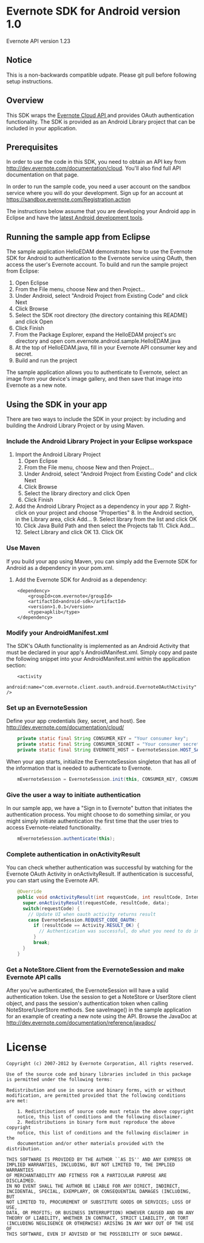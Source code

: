 Evernote SDK for Android version 1.0
====================================

Evernote API version 1.23

Notice
------
This is a non-backwards compatible udpate.  Please git pull before following setup instructions.

Overview
--------
This SDK wraps the [Evernote Cloud API ](http://dev.evernote.com/documentation/cloud/) and provides OAuth authentication functionality. The SDK is provided as an Android Library project that can be included in your application.

Prerequisites
-------------
In order to use the code in this SDK, you need to obtain an API key from http://dev.evernote.com/documentation/cloud. You'll also find full API documentation on that page.

In order to run the sample code, you need a user account on the sandbox service where you will do your development. Sign up for an account at https://sandbox.evernote.com/Registration.action

The instructions below assume that you are developing your Android app in Eclipse and have the [latest Android development tools](http://developer.android.com/tools/sdk/eclipse-adt.html).

Running the sample app from Eclipse
-----------------------------------
The sample application HelloEDAM demonstrates how to use the Evernote SDK for Android to authentication to the Evernote service using OAuth, then access the user's Evernote account. To build and run the sample project from Eclipse:

1. Open Eclipse
2. From the File menu, choose New and then Project...
3. Under Android, select "Android Project from Existing Code" and click Next
4. Click Browse
5. Select the SDK root directory (the directory containing this README) and click Open
6. Click Finish
7. From the Package Explorer, expand the HelloEDAM project's src directory and open com.evernote.android.sample.HelloEDAM.java
8. At the top of HelloEDAM.java, fill in your Evernote API consumer key and secret.
9. Build and run the project

The sample application allows you to authenticate to Evernote, select an image from your device's image gallery, and then save that image into Evernote as a new note.

Using the SDK in your app
-------------------------
There are two ways to include the SDK in your project: by including and building the Android Library Project or by using Maven.

### Include the Android Library Project in your Eclipse workspace

1. Import the Android Library Project
   1. Open Eclipse
   2. From the File menu, choose New and then Project...
   3. Under Android, select "Android Project from Existing Code" and click Next
   4. Click Browse
   5. Select the library directory and click Open
   6. Click Finish
1. Add the Android Library Project as a dependency in your app
   7. Right-click on your project and choose "Properties"
   8. In the Android section, in the Library area, click Add...
   9. Select library from the list and click OK
   10. Click Java Build Path and then select the Projects tab
   11. Click Add...
   12. Select Library and click OK
   13. Click OK

### Use Maven

If you build your app using Maven, you can simply add the Evernote SDK for Android as a dependency in your pom.xml.

1. Add the Evernote SDK for Android as a dependency:

```
	<dependency>
		<groupId>com.evernote</groupId>
		<artifactId>android-sdk</artifactId>
		<version>1.0.1</version>
		<type>apklib</type>
	</dependency>
```

### Modify your AndroidManifest.xml

The SDK's OAuth functionality is implemented as an Android Activity that must be declared in your app's AndroidManifest.xml. Simply copy and paste the following snippet into your AndroidManifest.xml within the application section:

        <activity
                android:name="com.evernote.client.oauth.android.EvernoteOAuthActivity" />

### Set up an EvernoteSession

Define your app credentials (key, secret, and host).  See http://dev.evernote.com/documentation/cloud/

```java
	private static final String CONSUMER_KEY = "Your consumer key";
	private static final String CONSUMER_SECRET = "Your consumer secret";
	private static final String EVERNOTE_HOST = EvernoteSession.HOST_SANDBOX;
```

When your app starts, initialize the EvernoteSession singleton that has all of the information that is needed to authenticate to Evernote.

```java
    mEvernoteSession = EvernoteSession.init(this, CONSUMER_KEY, CONSUMER_SECRET, EVERNOTE_HOST, null);
```

### Give the user a way to initiate authentication

In our sample app, we have a "Sign in to Evernote" button that initiates the authentication process. You might choose to do something similar, or you might simply initiate authentication the first time that the user tries to access Evernote-related functionality.

```java
    mEvernoteSession.authenticate(this);
```
### Complete authentication in onActivityResult

You can check whether authentication was successful by watching for the Evernote OAuth Activity in onActivityResult. If authentication is successful, you can start using the Evernote API.

```java
    @Override
    public void onActivityResult(int requestCode, int resultCode, Intent data) {
      super.onActivityResult(requestCode, resultCode, data);
      switch(requestCode) {
        // Update UI when oauth activity returns result
        case EvernoteSession.REQUEST_CODE_OAUTH:
          if (resultCode == Activity.RESULT_OK) {
            // Authentication was successful, do what you need to do in your app
          }
          break;
      }
    }
```

### Get a NoteStore.Client from the EvernoteSession and make Evernote API calls

After you've authenticated, the EvernoteSession will have a valid authentication token. Use the session to get a NoteStore or UserStore client object, and pass the session's authentication token when calling NoteStore/UserStore methods. See saveImage() in the sample application for an example of creating a new note using the API. Browse the JavaDoc at http://dev.evernote.com/documentation/reference/javadoc/

License
=======
    Copyright (c) 2007-2012 by Evernote Corporation, All rights reserved.

    Use of the source code and binary libraries included in this package
    is permitted under the following terms:

    Redistribution and use in source and binary forms, with or without
    modification, are permitted provided that the following conditions
    are met:

        1. Redistributions of source code must retain the above copyright
        notice, this list of conditions and the following disclaimer.
        2. Redistributions in binary form must reproduce the above copyright
        notice, this list of conditions and the following disclaimer in the
        documentation and/or other materials provided with the distribution.

    THIS SOFTWARE IS PROVIDED BY THE AUTHOR ``AS IS'' AND ANY EXPRESS OR
    IMPLIED WARRANTIES, INCLUDING, BUT NOT LIMITED TO, THE IMPLIED WARRANTIES
    OF MERCHANTABILITY AND FITNESS FOR A PARTICULAR PURPOSE ARE DISCLAIMED.
    IN NO EVENT SHALL THE AUTHOR BE LIABLE FOR ANY DIRECT, INDIRECT,
    INCIDENTAL, SPECIAL, EXEMPLARY, OR CONSEQUENTIAL DAMAGES (INCLUDING, BUT
    NOT LIMITED TO, PROCUREMENT OF SUBSTITUTE GOODS OR SERVICES; LOSS OF USE,
    DATA, OR PROFITS; OR BUSINESS INTERRUPTION) HOWEVER CAUSED AND ON ANY
    THEORY OF LIABILITY, WHETHER IN CONTRACT, STRICT LIABILITY, OR TORT
    (INCLUDING NEGLIGENCE OR OTHERWISE) ARISING IN ANY WAY OUT OF THE USE OF
    THIS SOFTWARE, EVEN IF ADVISED OF THE POSSIBILITY OF SUCH DAMAGE.
